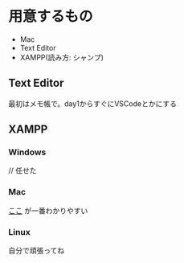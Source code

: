 # 用意するもの
- Mac
- Text Editor
- XAMPP(読み方: シャンプ)


## Text Editor
最初はメモ帳で。day1からすぐにVSCodeとかにする

## XAMPP
### Windows
// 任せた

### Mac

[ここ](https://blanche-toile.com/web/mac-xampp) が一番わかりやすい

### Linux
自分で頑張ってね